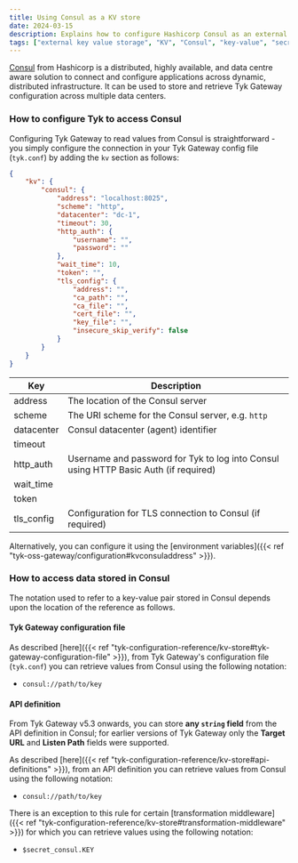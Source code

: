 ```yaml
---
title: Using Consul as a KV store
date: 2024-03-15
description: Explains how to configure Hashicorp Consul as an external key-value store
tags: ["external key value storage", "KV", "Consul", "key-value", "secrets", "configuration", "secure"]
---
```


[Consul](https://www.consul.io) from Hashicorp is a distributed, highly available, and data centre aware solution to connect and configure applications across dynamic, distributed infrastructure. It can be used to store and retrieve Tyk Gateway configuration across multiple data centers.

### How to configure Tyk to access Consul
Configuring Tyk Gateway to read values from Consul is straightforward - you simply configure the connection in your Tyk Gateway config file (`tyk.conf`) by adding the `kv` section as follows:

``` json
{
    "kv": {
        "consul": {
            "address": "localhost:8025",
            "scheme": "http",
            "datacenter": "dc-1",
            "timeout": 30,
            "http_auth": {
                "username": "",
                "password": ""
            },
            "wait_time": 10,
            "token": "",
            "tls_config": {
                "address": "",
                "ca_path": "",
                "ca_file": "",
                "cert_file": "",
                "key_file": "",
                "insecure_skip_verify": false
            }
        }
    }
}
```

| Key | Description |
|-----|-------------|
| address | The location of the Consul server |
| scheme |  The URI scheme for the Consul server, e.g. `http` |
| datacenter |  Consul datacenter (agent) identifier |
| timeout | |
| http_auth | Username and password for Tyk to log into Consul using HTTP Basic Auth (if required) |
| wait_time | |
| token | |
| tls_config | Configuration for TLS connection to Consul (if required) |

Alternatively, you can configure it using the [environment variables]({{< ref "tyk-oss-gateway/configuration#kvconsuladdress" >}}).

### How to access data stored in Consul
The notation used to refer to a key-value pair stored in Consul depends upon the location of the reference as follows.

#### Tyk Gateway configuration file
As described [here]({{< ref "tyk-configuration-reference/kv-store#tyk-gateway-configuration-file" >}}), from Tyk Gateway's configuration file (`tyk.conf`) you can retrieve values from Consul using the following notation:
 - `consul://path/to/key`

#### API definition
From Tyk Gateway v5.3 onwards, you can store **any `string` field** from the API definition in Consul; for earlier versions of Tyk Gateway only the **Target URL** and **Listen Path** fields were supported. 

As described [here]({{< ref "tyk-configuration-reference/kv-store#api-definitions" >}}), from an API definition you can retrieve values from Consul using the following notation:
 - `consul://path/to/key`

There is an exception to this rule for certain [transformation middleware]({{< ref "tyk-configuration-reference/kv-store#transformation-middleware" >}}) for which you can retrieve values using the following notation:
 - `$secret_consul.KEY`